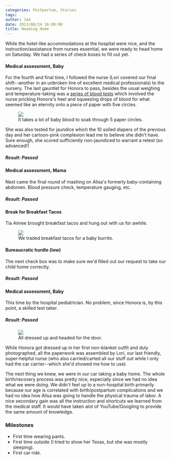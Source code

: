```yaml
---
categories: Postpartum, Stories
tags:
author: Jad
date: 2013/08/24 16:00:00
title: Heading Home
---
```

While the hotel-like accommodations at the hospital were nice, and the instruction/assistance from nurses essential, we were ready to head home on Saturday.  We had a series of check boxes to fill out yet.
   
#### Medical assessment, Baby
For the fourth and final time, I followed the nurse (Lori covered our final shift--another in an unbroken line of excellent medical professionals) to the nursery.  The last gauntlet for Honora to pass, besides the usual weighing and temperature-taking was a [series of blood tests](https://en.wikipedia.org/wiki/Newborn_screening) which involved the nurse pricking Honora's heel and squeezing drops of blood for what seemed like an eternity onto a piece of paper with five circles.

<figure class="floatright">
<img src="https://upload.wikimedia.org/wikipedia/commons/thumb/1/16/Phenylketonuria_testing.jpg/320px-Phenylketonuria_testing.jpg" />
<figcaption class="width300">It takes a lot of baby blood to soak through 5 paper circles.</figcaption>
</figure>

She was also tested for jaundice which the 10 soiled diapers of the previous day and her cartoon-pink complexion lead me to believe she didn't have.  Sure enough, she scored sufficiently non-jaundiced to warrant a retest (so advanced!)
##### Result: **Passed**

#### Medical assessment, Mama

Next came the final round of mashing on Alisa's formerly baby-containing abdomen.  Blood pressure check, temperature gauging, etc.
##### Result: **Passed**

#### Break for Breakfast Tacos

Tia Aimee brought breakfast tacos and hung out with us for awhile.

<figure>
<img src="/img/2013/08/24/img_1585_medium.jpg" />
<figcaption class="width450">We traded breakfast tacos for a baby burrito.</figcaption>
</figure>


#### Bureaucratic hurdle (low)
The next check box was to make sure we'd filled out our request to take our child home correctly.  
##### Result: **Passed**

#### Medical assessment, Baby
This time by the hospital pediatrician.  No problem, since Honora is, by this point, a skilled test taker.
##### Result: **Passed**

<figure class="floatright">
<img src="/img/2013/08/24/img_1646_medium.jpg" />
<figcaption class="width300">All dressed up and headed for the door.</figcaption>
</figure>

While Honora got dressed up in her first non-blanket outfit and duly photographed, all the paperwork was assembled by Lori, our last friendly, super-helpful nurse (who also carried/carted all our stuff out while I only had the car carrier--which she'd showed me how to use).

The next thing we knew, we were in our car taking a baby home.  The whole birth/recovery process was pretty nice, especially since we had no idea what we were doing.  We didn't feel up to a non-hospital birth primarily because our age is correlated with birth/postpartum complications and we had no idea how Alisa was going to handle the physical trauma of labor.  A nice secondary gain was all the instruction and shortcuts we learned from the medical staff.  It would have taken alot of YouTube/Googling to provide the same amount of knowledge.

### Milestones
* First time wearing pants.
* First time outside (I tried to show her Texas, but she was mostly sleeping).
* First car ride.
